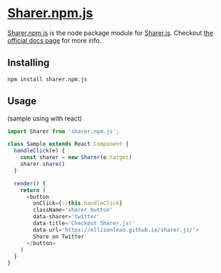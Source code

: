 [Sharer.npm.js](https://www.npmjs.com/package/sharer.npm.js)
=========

[Sharer.npm.js](https://www.npmjs.com/package/sharer.npm.js) is the node package module for [Sharer.js](https://ellisonleao.github.io/sharer.js/). Checkout [the official docs page](https://ellisonleao.github.io/sharer.js/) for more info.

## Installing

```
npm install sharer.npm.js
```

## Usage

(sample using with react)

```javascript
import Sharer from 'sharer.npm.js';

class Sample extends React.Component {
  handleClick(e) {
    const sharer = new Sharer(e.target)
    sharer.share()
  }

  render() {
    return (
      <button
        onClick={::this.handleClick}
        className='sharer button'
        data-sharer='twitter'
        data-title='Checkout Sharer.js!'
        data-url='https://ellisonleao.github.io/sharer.js/'>
        Share on Twitter
      </button>
    )
  }
}
```
